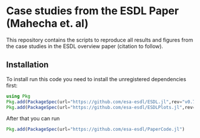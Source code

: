 # Case studies from the ESDL Paper (Mahecha et. al)

This repository contains the scripts to reproduce all results and figures from the case studies
in the ESDL overview paper (citation to follow).

## Installation

To install run this code you need to install the unregistered dependencies first:

````julia
using Pkg
Pkg.add(PackageSpec(url="https://github.com/esa-esdl/ESDL.jl",rev="v0.7.5"))
Pkg.add(PackageSpec(url="https://github.com/esa-esdl/ESDLPlots.jl",rev="v0.2.3"))
````

After that you can run

````julia
Pkg.add(PackageSpec(url="https://github.com/esa-esdl/PaperCode.jl")
````
